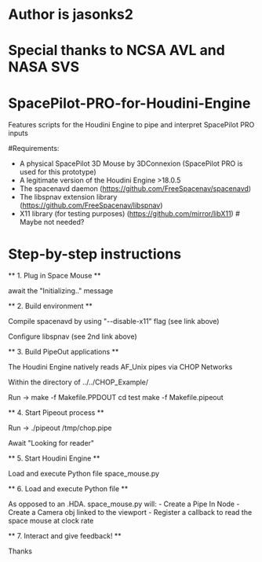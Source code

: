 # Author is jasonks2
# Special thanks to NCSA AVL and NASA SVS

# SpacePilot-PRO-for-Houdini-Engine
Features scripts for the Houdini Engine to pipe and interpret SpacePilot PRO inputs

#Requirements:


- A physical SpacePilot 3D Mouse by 3DConnexion (SpacePilot PRO is used for this prototype)
- A legitimate version of the Houdini Engine >18.0.5
- The spacenavd daemon (https://github.com/FreeSpacenav/spacenavd)
- The libspnav extension library (https://github.com/FreeSpacenav/libspnav)
- X11 library (for testing purposes) (https://github.com/mirror/libX11) # Maybe not needed?


# Step-by-step instructions

** 1. Plug in Space Mouse **

await the "Initializing.." message

** 2. Build environment **

Compile spacenavd by using "--disable-x11" flag (see link above)

Configure libspnav (see 2nd link above)

** 3. Build PipeOut applications **

The Houdini Engine natively reads AF_Unix pipes via CHOP Networks

Within the directory of ../../CHOP_Example/

Run -> make -f Makefile.PPDOUT
       cd test
       make -f Makefile.pipeout

** 4. Start Pipeout process **

Run -> ./pipeout /tmp/chop.pipe

Await "Looking for reader"


** 5. Start Houdini Engine **

Load and execute Python file space_mouse.py


** 6. Load and execute Python file **

As opposed to an .HDA. space_mouse.py will:
	- Create a Pipe In Node
	- Create a Camera obj linked to the viewport
	- Register a callback to read the space mouse at clock rate

** 7. Interact and give feedback! **
       


Thanks



